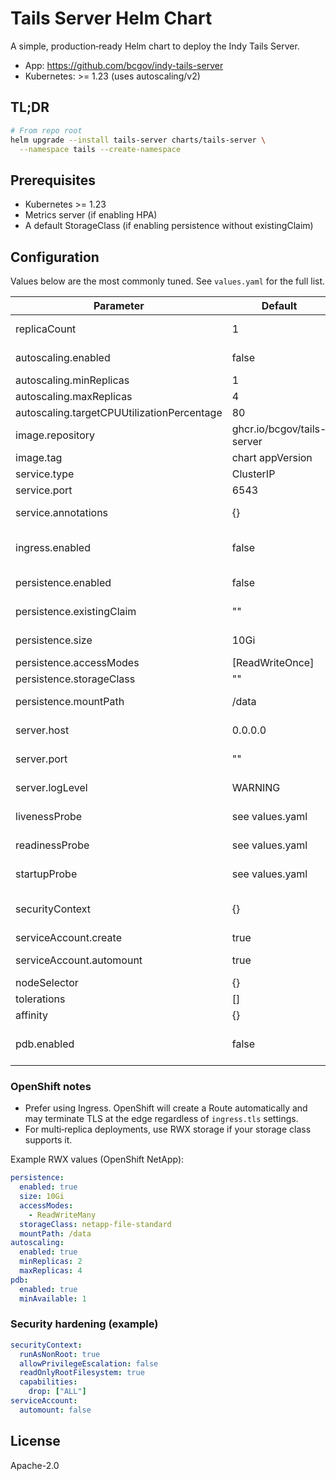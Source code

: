 # Tails Server Helm Chart

A simple, production‑ready Helm chart to deploy the Indy Tails Server.

- App: <https://github.com/bcgov/indy-tails-server>
- Kubernetes: >= 1.23 (uses autoscaling/v2)

## TL;DR

```bash
# From repo root
helm upgrade --install tails-server charts/tails-server \
  --namespace tails --create-namespace
```

## Prerequisites

- Kubernetes >= 1.23
- Metrics server (if enabling HPA)
- A default StorageClass (if enabling persistence without existingClaim)

## Configuration

Values below are the most commonly tuned. See `values.yaml` for the full list.

| Parameter | Default | Description |
|---|---|---|
| replicaCount | 1 | Desired replicas when HPA disabled |
| autoscaling.enabled | false | Enable HorizontalPodAutoscaler |
| autoscaling.minReplicas | 1 | HPA min replicas |
| autoscaling.maxReplicas | 4 | HPA max replicas |
| autoscaling.targetCPUUtilizationPercentage | 80 | HPA CPU target |
| image.repository | ghcr.io/bcgov/tails-server | Image repository |
| image.tag | chart appVersion | Image tag |
| service.type | ClusterIP | Service type |
| service.port | 6543 | Service port (TCP) |
| service.annotations | {} | Extra Service annotations |
| ingress.enabled | false | Create Ingress (OpenShift will auto‑create Route) |
| persistence.enabled | false | Enable persistent storage for tails files |
| persistence.existingClaim | "" | Use an existing PVC name |
| persistence.size | 10Gi | PVC size when creating new |
| persistence.accessModes | [ReadWriteOnce] | PVC access modes |
| persistence.storageClass | "" | StorageClass name |
| persistence.mountPath | /data | Container mount path for storage |
| server.host | 0.0.0.0 | Bind address inside the pod |
| server.port | "" | Override port (defaults to service.port) |
| server.logLevel | WARNING | Log level (e.g., INFO, WARNING, ERROR) |
| livenessProbe | see values.yaml | TCP liveness probe config |
| readinessProbe | see values.yaml | TCP readiness probe config |
| startupProbe | see values.yaml | TCP startup probe config |
| securityContext | {} | Container security context (see example below) |
| serviceAccount.create | true | Create a ServiceAccount |
| serviceAccount.automount | true | Automount SA token (set false to harden) |
| nodeSelector | {} | Node selector |
| tolerations | [] | Tolerations |
| affinity | {} | Affinity/anti‑affinity |
| pdb.enabled | false | Create PodDisruptionBudget when replicas > 1 |

### OpenShift notes

- Prefer using Ingress. OpenShift will create a Route automatically and may terminate TLS at the edge regardless of `ingress.tls` settings.
- For multi‑replica deployments, use RWX storage if your storage class supports it.

Example RWX values (OpenShift NetApp):

```yaml
persistence:
  enabled: true
  size: 10Gi
  accessModes:
    - ReadWriteMany
  storageClass: netapp-file-standard
  mountPath: /data
autoscaling:
  enabled: true
  minReplicas: 2
  maxReplicas: 4
pdb:
  enabled: true
  minAvailable: 1
```

### Security hardening (example)

```yaml
securityContext:
  runAsNonRoot: true
  allowPrivilegeEscalation: false
  readOnlyRootFilesystem: true
  capabilities:
    drop: ["ALL"]
serviceAccount:
  automount: false
```

## License

Apache-2.0

